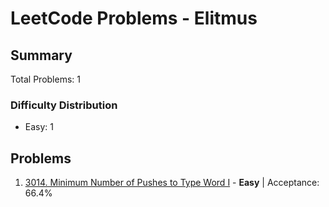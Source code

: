 # LeetCode Problems - Elitmus

## Summary
Total Problems: 1

### Difficulty Distribution

- Easy: 1

## Problems

1. [3014. Minimum Number of Pushes to Type Word I](https://leetcode.com/problems/minimum-number-of-pushes-to-type-word-i/) - **Easy** | Acceptance: 66.4%
